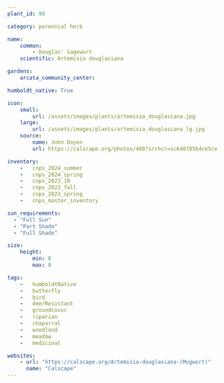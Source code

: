 ```yaml
---
plant_id: 99

category: perennial herb

name: 
    common: 
        - Douglas' Sagewort 
    scientific: Artemisia douglasiana 

gardens:
    arcata_community_center:

humboldt_native: True

icon: 
    small: 
        url: /assets/images/plants/artemisia_douglasiana.jpg 
    large: 
        url: /assets/images/plants/artemisia_douglasiana_lg.jpg 
    source: 
        name: John Doyen
        url: https://calscape.org/photos/400?srchcr=sc640785b4ce5ce 

inventory: 
    -   cnps_2024_summer
    -   cnps_2024_spring
    -   cnps_2023_10
    -   cnps_2023_fall
    -   cnps_2023_spring
    -   cnps_master_inventory

sun_requirements:
  - "Full Sun"
  - "Part Shade"
  - "Full Shade"

size:
    height: 
        min: 8
        max: 8 

tags:  
    -   humboldtNative
    -   butterfly
    -   bird
    -   deerResistant
    -   groundcover
    -   riparian
    -   chaparral
    -   woodland
    -   meadow
    -   medicinal

websites:
    - url: "https://calscape.org/Artemisia-douglasiana-(Mugwort)"
      name: "Calscape"
---
```

